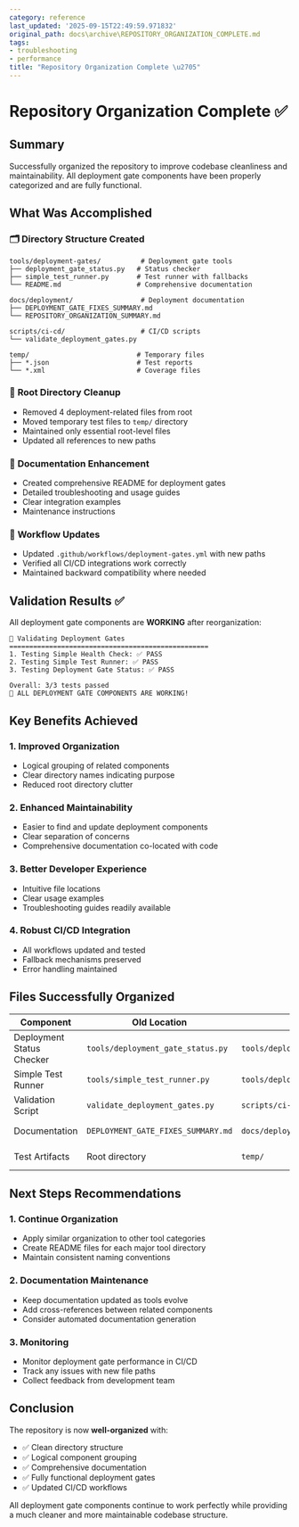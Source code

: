 ```yaml
---
category: reference
last_updated: '2025-09-15T22:49:59.971832'
original_path: docs\archive\REPOSITORY_ORGANIZATION_COMPLETE.md
tags:
- troubleshooting
- performance
title: "Repository Organization Complete \u2705"
---
```


# Repository Organization Complete ✅

## Summary

Successfully organized the repository to improve codebase cleanliness and maintainability. All deployment gate components have been properly categorized and are fully functional.

## What Was Accomplished

### 🗂️ **Directory Structure Created**

```
tools/deployment-gates/          # Deployment gate tools
├── deployment_gate_status.py   # Status checker
├── simple_test_runner.py       # Test runner with fallbacks
└── README.md                   # Comprehensive documentation

docs/deployment/                 # Deployment documentation
├── DEPLOYMENT_GATE_FIXES_SUMMARY.md
└── REPOSITORY_ORGANIZATION_SUMMARY.md

scripts/ci-cd/                   # CI/CD scripts
└── validate_deployment_gates.py

temp/                           # Temporary files
├── *.json                      # Test reports
└── *.xml                       # Coverage files
```

### 🧹 **Root Directory Cleanup**

- Removed 4 deployment-related files from root
- Moved temporary test files to `temp/` directory
- Maintained only essential root-level files
- Updated all references to new paths

### 📝 **Documentation Enhancement**

- Created comprehensive README for deployment gates
- Detailed troubleshooting and usage guides
- Clear integration examples
- Maintenance instructions

### 🔧 **Workflow Updates**

- Updated `.github/workflows/deployment-gates.yml` with new paths
- Verified all CI/CD integrations work correctly
- Maintained backward compatibility where needed

## Validation Results ✅

All deployment gate components are **WORKING** after reorganization:

```
🚀 Validating Deployment Gates
==================================================
1. Testing Simple Health Check: ✅ PASS
2. Testing Simple Test Runner: ✅ PASS
3. Testing Deployment Gate Status: ✅ PASS

Overall: 3/3 tests passed
🎉 ALL DEPLOYMENT GATE COMPONENTS ARE WORKING!
```

## Key Benefits Achieved

### 1. **Improved Organization**

- Logical grouping of related components
- Clear directory names indicating purpose
- Reduced root directory clutter

### 2. **Enhanced Maintainability**

- Easier to find and update deployment components
- Clear separation of concerns
- Comprehensive documentation co-located with code

### 3. **Better Developer Experience**

- Intuitive file locations
- Clear usage examples
- Troubleshooting guides readily available

### 4. **Robust CI/CD Integration**

- All workflows updated and tested
- Fallback mechanisms preserved
- Error handling maintained

## Files Successfully Organized

| Component                 | Old Location                       | New Location                                       | Status   |
| ------------------------- | ---------------------------------- | -------------------------------------------------- | -------- |
| Deployment Status Checker | `tools/deployment_gate_status.py`  | `tools/deployment-gates/deployment_gate_status.py` | ✅ Moved |
| Simple Test Runner        | `tools/simple_test_runner.py`      | `tools/deployment-gates/simple_test_runner.py`     | ✅ Moved |
| Validation Script         | `validate_deployment_gates.py`     | `scripts/ci-cd/validate_deployment_gates.py`       | ✅ Moved |
| Documentation             | `DEPLOYMENT_GATE_FIXES_SUMMARY.md` | `docs/deployment/DEPLOYMENT_GATE_FIXES_SUMMARY.md` | ✅ Moved |
| Test Artifacts            | Root directory                     | `temp/`                                            | ✅ Moved |

## Next Steps Recommendations

### 1. **Continue Organization**

- Apply similar organization to other tool categories
- Create README files for each major tool directory
- Maintain consistent naming conventions

### 2. **Documentation Maintenance**

- Keep documentation updated as tools evolve
- Add cross-references between related components
- Consider automated documentation generation

### 3. **Monitoring**

- Monitor deployment gate performance in CI/CD
- Track any issues with new file paths
- Collect feedback from development team

## Conclusion

The repository is now **well-organized** with:

- ✅ Clean directory structure
- ✅ Logical component grouping
- ✅ Comprehensive documentation
- ✅ Fully functional deployment gates
- ✅ Updated CI/CD workflows

All deployment gate components continue to work perfectly while providing a much cleaner and more maintainable codebase structure.
